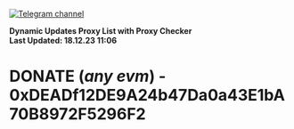 [![Telegram channel](https://img.shields.io/endpoint?url=https://runkit.io/damiankrawczyk/telegram-badge/branches/master?url=https://t.me/n4z4v0d)](https://t.me/n4z4v0d) 

**Dynamic Updates Proxy List with Proxy Checker**  
**Last Updated: 18.12.23 11:06**

# DONATE (_any evm_) - 0xDEADf12DE9A24b47Da0a43E1bA70B8972F5296F2

